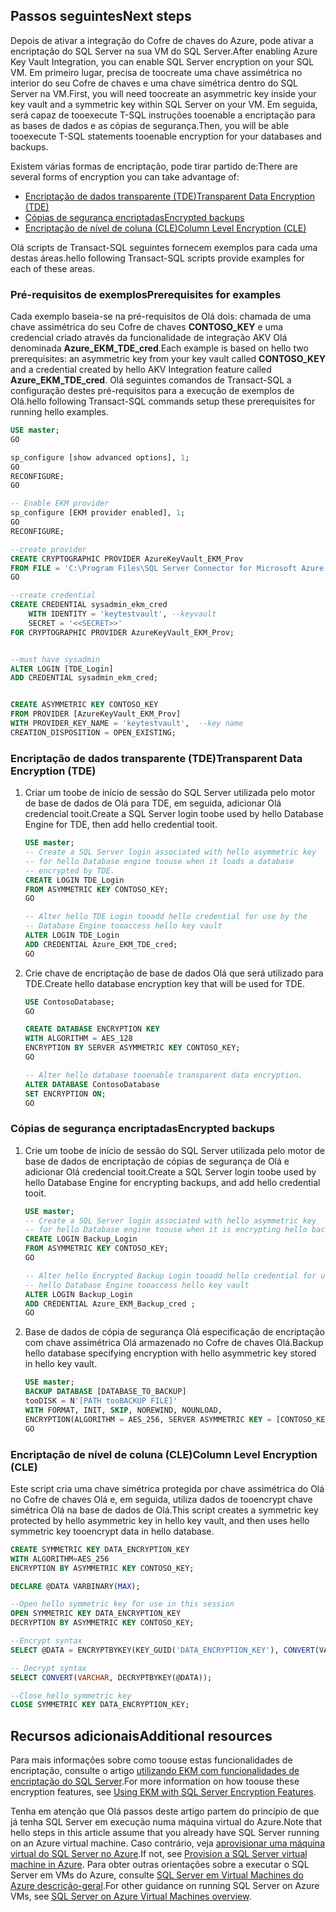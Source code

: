 ## <a name="next-steps"></a><span data-ttu-id="3def6-101">Passos seguintes</span><span class="sxs-lookup"><span data-stu-id="3def6-101">Next steps</span></span>

<span data-ttu-id="3def6-102">Depois de ativar a integração do Cofre de chaves do Azure, pode ativar a encriptação do SQL Server na sua VM do SQL Server.</span><span class="sxs-lookup"><span data-stu-id="3def6-102">After enabling Azure Key Vault Integration, you can enable SQL Server encryption on your SQL VM.</span></span> <span data-ttu-id="3def6-103">Em primeiro lugar, precisa de toocreate uma chave assimétrica no interior do seu Cofre de chaves e uma chave simétrica dentro do SQL Server na VM.</span><span class="sxs-lookup"><span data-stu-id="3def6-103">First, you will need toocreate an asymmetric key inside your key vault and a symmetric key within SQL Server on your VM.</span></span> <span data-ttu-id="3def6-104">Em seguida, será capaz de tooexecute T-SQL instruções tooenable a encriptação para as bases de dados e as cópias de segurança.</span><span class="sxs-lookup"><span data-stu-id="3def6-104">Then, you will be able tooexecute T-SQL statements tooenable encryption for your databases and backups.</span></span>

<span data-ttu-id="3def6-105">Existem várias formas de encriptação, pode tirar partido de:</span><span class="sxs-lookup"><span data-stu-id="3def6-105">There are several forms of encryption you can take advantage of:</span></span>

* [<span data-ttu-id="3def6-106">Encriptação de dados transparente (TDE)</span><span class="sxs-lookup"><span data-stu-id="3def6-106">Transparent Data Encryption (TDE)</span></span>](https://msdn.microsoft.com/library/bb934049.aspx)
* [<span data-ttu-id="3def6-107">Cópias de segurança encriptadas</span><span class="sxs-lookup"><span data-stu-id="3def6-107">Encrypted backups</span></span>](https://msdn.microsoft.com/library/dn449489.aspx)
* [<span data-ttu-id="3def6-108">Encriptação de nível de coluna (CLE)</span><span class="sxs-lookup"><span data-stu-id="3def6-108">Column Level Encryption (CLE)</span></span>](https://msdn.microsoft.com/library/ms173744.aspx)

<span data-ttu-id="3def6-109">Olá scripts de Transact-SQL seguintes fornecem exemplos para cada uma destas áreas.</span><span class="sxs-lookup"><span data-stu-id="3def6-109">hello following Transact-SQL scripts provide examples for each of these areas.</span></span>

### <a name="prerequisites-for-examples"></a><span data-ttu-id="3def6-110">Pré-requisitos de exemplos</span><span class="sxs-lookup"><span data-stu-id="3def6-110">Prerequisites for examples</span></span>

<span data-ttu-id="3def6-111">Cada exemplo baseia-se na pré-requisitos de Olá dois: chamada de uma chave assimétrica do seu Cofre de chaves **CONTOSO_KEY** e uma credencial criado através da funcionalidade de integração AKV Olá denominada **Azure_EKM_TDE_cred**.</span><span class="sxs-lookup"><span data-stu-id="3def6-111">Each example is based on hello two prerequisites: an asymmetric key from your key vault called **CONTOSO_KEY** and a credential created by hello AKV Integration feature called **Azure_EKM_TDE_cred**.</span></span> <span data-ttu-id="3def6-112">Olá seguintes comandos de Transact-SQL a configuração destes pré-requisitos para a execução de exemplos de Olá.</span><span class="sxs-lookup"><span data-stu-id="3def6-112">hello following Transact-SQL commands setup these prerequisites for running hello examples.</span></span>

``` sql
USE master;
GO

sp_configure [show advanced options], 1;
GO
RECONFIGURE;
GO

-- Enable EKM provider
sp_configure [EKM provider enabled], 1;
GO
RECONFIGURE;

--create provider
CREATE CRYPTOGRAPHIC PROVIDER AzureKeyVault_EKM_Prov
FROM FILE = 'C:\Program Files\SQL Server Connector for Microsoft Azure Key Vault\Microsoft.AzureKeyVaultService.EKM.dll';
GO

--create credential
CREATE CREDENTIAL sysadmin_ekm_cred
    WITH IDENTITY = 'keytestvault', --keyvault
    SECRET = '<<SECRET>>'
FOR CRYPTOGRAPHIC PROVIDER AzureKeyVault_EKM_Prov;


--must have sysadmin
ALTER LOGIN [TDE_Login]
ADD CREDENTIAL sysadmin_ekm_cred;


CREATE ASYMMETRIC KEY CONTOSO_KEY
FROM PROVIDER [AzureKeyVault_EKM_Prov]
WITH PROVIDER_KEY_NAME = 'keytestvault',  --key name
CREATION_DISPOSITION = OPEN_EXISTING;
```

### <a name="transparent-data-encryption-tde"></a><span data-ttu-id="3def6-113">Encriptação de dados transparente (TDE)</span><span class="sxs-lookup"><span data-stu-id="3def6-113">Transparent Data Encryption (TDE)</span></span>

1. <span data-ttu-id="3def6-114">Criar um toobe de início de sessão do SQL Server utilizada pelo motor de base de dados de Olá para TDE, em seguida, adicionar Olá credencial tooit.</span><span class="sxs-lookup"><span data-stu-id="3def6-114">Create a SQL Server login toobe used by hello Database Engine for TDE, then add hello credential tooit.</span></span>

   ``` sql
   USE master;
   -- Create a SQL Server login associated with hello asymmetric key
   -- for hello Database engine toouse when it loads a database
   -- encrypted by TDE.
   CREATE LOGIN TDE_Login
   FROM ASYMMETRIC KEY CONTOSO_KEY;
   GO

   -- Alter hello TDE Login tooadd hello credential for use by the
   -- Database Engine tooaccess hello key vault
   ALTER LOGIN TDE_Login
   ADD CREDENTIAL Azure_EKM_TDE_cred;
   GO
   ```

1. <span data-ttu-id="3def6-115">Crie chave de encriptação de base de dados Olá que será utilizado para TDE.</span><span class="sxs-lookup"><span data-stu-id="3def6-115">Create hello database encryption key that will be used for TDE.</span></span>

   ``` sql
   USE ContosoDatabase;
   GO

   CREATE DATABASE ENCRYPTION KEY 
   WITH ALGORITHM = AES_128 
   ENCRYPTION BY SERVER ASYMMETRIC KEY CONTOSO_KEY;
   GO

   -- Alter hello database tooenable transparent data encryption.
   ALTER DATABASE ContosoDatabase
   SET ENCRYPTION ON;
   GO
   ```

### <a name="encrypted-backups"></a><span data-ttu-id="3def6-116">Cópias de segurança encriptadas</span><span class="sxs-lookup"><span data-stu-id="3def6-116">Encrypted backups</span></span>

1. <span data-ttu-id="3def6-117">Crie um toobe de início de sessão do SQL Server utilizada pelo motor de base de dados de encriptação de cópias de segurança de Olá e adicionar Olá credencial tooit.</span><span class="sxs-lookup"><span data-stu-id="3def6-117">Create a SQL Server login toobe used by hello Database Engine for encrypting backups, and add hello credential tooit.</span></span>

   ``` sql
   USE master;
   -- Create a SQL Server login associated with hello asymmetric key
   -- for hello Database engine toouse when it is encrypting hello backup.
   CREATE LOGIN Backup_Login
   FROM ASYMMETRIC KEY CONTOSO_KEY;
   GO

   -- Alter hello Encrypted Backup Login tooadd hello credential for use by
   -- hello Database Engine tooaccess hello key vault
   ALTER LOGIN Backup_Login
   ADD CREDENTIAL Azure_EKM_Backup_cred ;
   GO
   ```

1. <span data-ttu-id="3def6-118">Base de dados de cópia de segurança Olá especificação de encriptação com chave assimétrica Olá armazenado no Cofre de chaves Olá.</span><span class="sxs-lookup"><span data-stu-id="3def6-118">Backup hello database specifying encryption with hello asymmetric key stored in hello key vault.</span></span>

   ``` sql
   USE master;
   BACKUP DATABASE [DATABASE_TO_BACKUP]
   tooDISK = N'[PATH tooBACKUP FILE]'
   WITH FORMAT, INIT, SKIP, NOREWIND, NOUNLOAD,
   ENCRYPTION(ALGORITHM = AES_256, SERVER ASYMMETRIC KEY = [CONTOSO_KEY]);
   GO
   ```

### <a name="column-level-encryption-cle"></a><span data-ttu-id="3def6-119">Encriptação de nível de coluna (CLE)</span><span class="sxs-lookup"><span data-stu-id="3def6-119">Column Level Encryption (CLE)</span></span>

<span data-ttu-id="3def6-120">Este script cria uma chave simétrica protegida por chave assimétrica do Olá no Cofre de chaves Olá e, em seguida, utiliza dados de tooencrypt chave simétrica Olá na base de dados de Olá.</span><span class="sxs-lookup"><span data-stu-id="3def6-120">This script creates a symmetric key protected by hello asymmetric key in hello key vault, and then uses hello symmetric key tooencrypt data in hello database.</span></span>

``` sql
CREATE SYMMETRIC KEY DATA_ENCRYPTION_KEY
WITH ALGORITHM=AES_256
ENCRYPTION BY ASYMMETRIC KEY CONTOSO_KEY;

DECLARE @DATA VARBINARY(MAX);

--Open hello symmetric key for use in this session
OPEN SYMMETRIC KEY DATA_ENCRYPTION_KEY
DECRYPTION BY ASYMMETRIC KEY CONTOSO_KEY;

--Encrypt syntax
SELECT @DATA = ENCRYPTBYKEY(KEY_GUID('DATA_ENCRYPTION_KEY'), CONVERT(VARBINARY,'Plain text data tooencrypt'));

-- Decrypt syntax
SELECT CONVERT(VARCHAR, DECRYPTBYKEY(@DATA));

--Close hello symmetric key
CLOSE SYMMETRIC KEY DATA_ENCRYPTION_KEY;
```

## <a name="additional-resources"></a><span data-ttu-id="3def6-121">Recursos adicionais</span><span class="sxs-lookup"><span data-stu-id="3def6-121">Additional resources</span></span>

<span data-ttu-id="3def6-122">Para mais informações sobre como toouse estas funcionalidades de encriptação, consulte o artigo [utilizando EKM com funcionalidades de encriptação do SQL Server](https://msdn.microsoft.com/library/dn198405.aspx#UsesOfEKM).</span><span class="sxs-lookup"><span data-stu-id="3def6-122">For more information on how toouse these encryption features, see [Using EKM with SQL Server Encryption Features](https://msdn.microsoft.com/library/dn198405.aspx#UsesOfEKM).</span></span>

<span data-ttu-id="3def6-123">Tenha em atenção que Olá passos deste artigo partem do princípio de que já tenha SQL Server em execução numa máquina virtual do Azure.</span><span class="sxs-lookup"><span data-stu-id="3def6-123">Note that hello steps in this article assume that you already have SQL Server running on an Azure virtual machine.</span></span> <span data-ttu-id="3def6-124">Caso contrário, veja [aprovisionar uma máquina virtual do SQL Server no Azure](../articles/virtual-machines/windows/sql/virtual-machines-windows-portal-sql-server-provision.md).</span><span class="sxs-lookup"><span data-stu-id="3def6-124">If not, see [Provision a SQL Server virtual machine in Azure](../articles/virtual-machines/windows/sql/virtual-machines-windows-portal-sql-server-provision.md).</span></span> <span data-ttu-id="3def6-125">Para obter outras orientações sobre a executar o SQL Server em VMs do Azure, consulte [SQL Server em Virtual Machines do Azure descrição-geral](../articles/virtual-machines/windows/sql/virtual-machines-windows-sql-server-iaas-overview.md).</span><span class="sxs-lookup"><span data-stu-id="3def6-125">For other guidance on running SQL Server on Azure VMs, see [SQL Server on Azure Virtual Machines overview](../articles/virtual-machines/windows/sql/virtual-machines-windows-sql-server-iaas-overview.md).</span></span>
